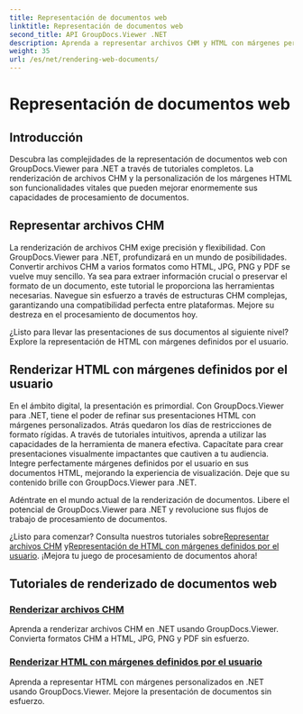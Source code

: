 ```yaml
---
title: Representación de documentos web
linktitle: Representación de documentos web
second_title: API GroupDocs.Viewer .NET
description: Aprenda a representar archivos CHM y HTML con márgenes personalizados en .NET usando GroupDocs.Viewer. Convierta CHM a formatos HTML, JPG, PNG y PDF sin problemas.
weight: 35
url: /es/net/rendering-web-documents/
---
```


# Representación de documentos web

## Introducción

Descubra las complejidades de la representación de documentos web con GroupDocs.Viewer para .NET a través de tutoriales completos. La renderización de archivos CHM y la personalización de los márgenes HTML son funcionalidades vitales que pueden mejorar enormemente sus capacidades de procesamiento de documentos.

## Representar archivos CHM

La renderización de archivos CHM exige precisión y flexibilidad. Con GroupDocs.Viewer para .NET, profundizará en un mundo de posibilidades. Convertir archivos CHM a varios formatos como HTML, JPG, PNG y PDF se vuelve muy sencillo. Ya sea para extraer información crucial o preservar el formato de un documento, este tutorial le proporciona las herramientas necesarias. Navegue sin esfuerzo a través de estructuras CHM complejas, garantizando una compatibilidad perfecta entre plataformas. Mejore su destreza en el procesamiento de documentos hoy.

¿Listo para llevar las presentaciones de sus documentos al siguiente nivel? Explore la representación de HTML con márgenes definidos por el usuario.

## Renderizar HTML con márgenes definidos por el usuario

En el ámbito digital, la presentación es primordial. Con GroupDocs.Viewer para .NET, tiene el poder de refinar sus presentaciones HTML con márgenes personalizados. Atrás quedaron los días de restricciones de formato rígidas. A través de tutoriales intuitivos, aprenda a utilizar las capacidades de la herramienta de manera efectiva. Capacítate para crear presentaciones visualmente impactantes que cautiven a tu audiencia. Integre perfectamente márgenes definidos por el usuario en sus documentos HTML, mejorando la experiencia de visualización. Deje que su contenido brille con GroupDocs.Viewer para .NET.

Adéntrate en el mundo actual de la renderización de documentos. Libere el potencial de GroupDocs.Viewer para .NET y revolucione sus flujos de trabajo de procesamiento de documentos.

 ¿Listo para comenzar? Consulta nuestros tutoriales sobre[Representar archivos CHM](./render-chm/) y[Representación de HTML con márgenes definidos por el usuario](./render-html-margins/). ¡Mejora tu juego de procesamiento de documentos ahora!
## Tutoriales de renderizado de documentos web
### [Renderizar archivos CHM](./render-chm/)
Aprenda a renderizar archivos CHM en .NET usando GroupDocs.Viewer. Convierta formatos CHM a HTML, JPG, PNG y PDF sin esfuerzo.
### [Renderizar HTML con márgenes definidos por el usuario](./render-html-margins/)
Aprenda a representar HTML con márgenes personalizados en .NET usando GroupDocs.Viewer. Mejore la presentación de documentos sin esfuerzo.